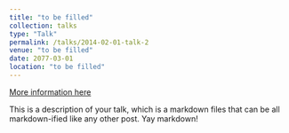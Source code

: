 ```yaml
---
title: "to be filled"
collection: talks
type: "Talk"
permalink: /talks/2014-02-01-talk-2
venue: "to be filled"
date: 2077-03-01
location: "to be filled"
---
```


[More information here](http://example2.com)

This is a description of your talk, which is a markdown files that can be all markdown-ified like any other post. Yay markdown!
